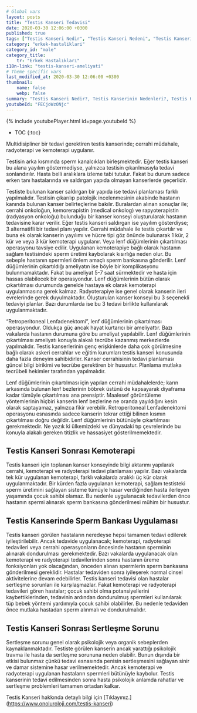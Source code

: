 ```yaml
---
# Global vars
layout: posts
title: "Testis Kanseri Tedavisi"
date: 2020-03-30 12:06:00 +0300
published: true
tags: ["Testis Kanseri Nedir", "Testis Kanseri Nedeni", "Testis Kanseri Belirti", "Testis Kanseri Tipleri", "Testis Kanseri Teşhis", "Testis Kanseri Evre", "Testis Kanseri Tedavi", "Testis Kanseri Kemoterapi", "Testis Kanseri Sperm Bankası", "Testis Kanseri Sonrası Sertleşme Sorunu" , "Testis kanseri" , "Testis kanseri ameliyatı"]
category: "erkek-hastaliklari"
category_id: "male"
category_title:
    tr: "Erkek Hastalıkları"
i18n-link: "testis-kanseri-ameliyati"
# Theme specific vars
last_modified_at: 2020-03-30 12:06:00 +0300
thumbnail:
    name: false
    webp: false
summary: "Testis Kanseri Nedir?, Testis Kanserinin Nedenleri?, Testis Kanseri Belirtileri, Testis Kanseri Tipleri, Testis Kanseri Teşhisi, Testis Kanseri Evreleri, Testis Kanseri Tedavisi, Testis Kanseri Sonrası Kemoterapi, Testis Kanserinde Sperm Bankası Uygulaması, Testis Kanseri Sonrası Sertleşme Sorunu"
youtubeId: "FECjoWzONjc"
---
```

{% include youtubePlayer.html id=page.youtubeId %}

* TOC
{:toc}

Multidisipliner bir tedavi gerektiren testis kanserinde; cerrahi müdahale, radyoterapi ve kemoterapi uygulanır.

Testisin arka kısmında sperm kanalcıkları birleşmektedir. Eğer testis kanseri bu alana yayılım göstermediyse, yalnızca testisin çıkarılmasıyla tedavi sonlandırılır. Hasta belli aralıklara izleme tabi tutulur. Fakat bu durum sadece erken tanı hastalarında ve saldırgan yapıda olmayan kanserlerde geçerlidir.

Testiste bulunan kanser saldırgan bir yapıda ise tedavi planlaması farklı yapılmalıdır. Testisin çıkarılıp patolojik incelenmesinin akabinde hastanın kanında bulunan kanser belirteçlerine bakılır. Buralardan alınan sonuçlar ile; cerrahi onkoloğun, kemorerapistin (medical onkolog) ve rapyoterapistin (radyasyon onkoloğu) bulunduğu bir kanser konseyi oluşturularak hastanın tedavisine karar verilir. Eğer testis kanseri saldırgan ise yayılım gösterdiyse; 3 alternatifli bir tedavi planı yapılır. Cerrahi müdahale ile testis çıkartılır ve buna ek olarak kanserin yayılımı ve hücre tipi göz önünde bulunarak 1 kür, 2 kür ve veya 3 kür kemoterapi uygulanır. Veya lenf düğümlerinin çıkartılması operasyonu tavsiye edilir. Uygulanan kemoterapiye bağlı olarak hastanın sağlam testisindeki sperm üretimi kaybolarak kısırlığa neden olur. Bu sebeple hastanın spermleri önlem amaçlı sperm bankasına gönderilir. Lenf düğümlerinin çıkartıldığı ameliyatın ise böyle bir komplikasyonu bulunmamaktadır. Fakat bu ameliyat 5-7 saat sürmektedir ve hasta için hassas olabilecek bir operasyondur. Lenf düğümlerinin bütün olarak çıkartılması durumunda genelde hastaya ek olarak kemoterapi uygulanmasına gerek kalmaz. Radyoterapiye ise genel olarak kanserin ileri evrelerinde gerek duyulmaktadır. Oluşturulan kanser konseyi bu 3 seçenekli tedaviyi planlar. Bazı durumlarda ise bu 3 tedavi birlikte kullanılarak uygulanmaktadır.

“Retroperitoneal Lenfadenektomi”, lenf düğümlerinin çıkartılması operasyondur. Oldukça güç ancak hayat kurtarıcı bir ameliyattır. Bazı vakalarda hastanın durumuna göre bu ameliyat yapılabilir. Lenf düğümlerinin çıkartılması ameliyatı konuyla alakalı tecrübe kazanmış merkezlerde yapılmalıdır. Testis kanserlerinin genç erişkinlerde daha çok görülmesine bağlı olarak askeri cerrahlar ve eğitim kurumları testis kanseri konusunda daha fazla deneyim sahibidirler. Kanser cerrahisinin tedavi planlaması güncel bilgi birikimi ve tecrübe gerektiren bir husustur. Planlama mutlaka tecrübeli hekimler tarafından yapılmalıdır.

Lenf düğümlerinin çıkartılması için yapılan cerrahi müdahalelerde; karın arkasında bulunan lenf bezlerinin böbrek üstünü de kapsayarak diyaframa kadar tümüyle çıkartılması ana prensiptir. Maalesef görüntüleme yöntemlerinin hiçbiri kanserin lenf bezlerine ne oranda yayıldığını kesin olarak saptayamaz, yalnızca fikir verebilir. Retroperitoneal Lenfadenektomi operasyonu esnasında sadece kanserin tekrar ettiği bilinen kısmın çıkartılması doğru değildir. Lenf düğümlerinin bütünüyle çıkartılması gerekmektedir. Ne yazık ki ülkemizdeki ve dünyadaki tıp çevrelerinde bu konuyla alakalı gereken titizlik ve hassasiyet gösterilmemektedir.

## Testis Kanseri Sonrası Kemoterapi

Testis kanseri için toplanan kanser konseyinde bilgi aktarımı yapılarak cerrahi, kemoterapi ve radyoterapi tedavi planlaması yapılır. Bazı vakalarda tek kür uygulanan kemoterapi, farklı vakalarda aralıklı üç kür olarak uygulanmaktadır. Bir kürden fazla uygulanan kemoterapi, sağlam testisteki sperm üretimini sağlayan sisteme tümüyle hasar verdiğinden hasta ilerleyen yaşamında çocuk sahibi olamaz. Bu nedenle uygulanacak tedavilerden önce hastanın spermi alınarak sperm bankasına gönderilmesi mühim bir husustur.

## Testis Kanserinde Sperm Bankası Uygulaması

Testis kanseri görülen hastaların neredeyse hepsi tamamen tedavi edilerek iyileştirilebilir. Ancak tedavide uygulanacak; kemoterapi, radyoterapi tedavileri veya cerrahi operasyonların öncesinde hastanın sperminin alınarak dondurulması gerekmektedir. Bazı vakalarda uygulanacak olan kemoterapi ve radyoterapi tedavilerinden sonra hastanın üreme fonksiyonları yok olacağından, önceden alınan spermlerin sperm bankasına gönderilmesi gereklidir. Hastalar tedaviden sonra iyileşerek normal cinsel aktivitelerine devam edebilirler. Testis kanseri tedavisi olan hastalar sertleşme sorunları ile karşılaşmazlar. Fakat kemoterapi ve radyoterapi tedavileri gören hastalar; çocuk sahibi olma potansiyellerini kaybettiklerinden, tedavinin ardından dondurulmuş spermleri kullanılarak tüp bebek yöntemi yardımıyla çocuk sahibi olabilirler. Bu nedenle tedaviden önce mutlaka hastadan sperm alınmalı ve dondurulmalıdır.

## Testis Kanseri Sonrası Sertleşme Sorunu

Sertleşme sorunu genel olarak psikolojik veya organik sebeplerden kaynaklanmaktadır. Testiste görülen kanserin ancak yarattığı psikolojik travma ile hasta da sertleşme sorununa neden olabilir. Bunun dışında bir etkisi bulunmaz çünkü tedavi esnasında penisin sertleşmesini sağlayan sinir ve damar sistemine hasar verilmemektedir. Ancak kemoterapi ve radyoterapi uygulanan hastaların spermleri bütünüyle kaybolur. Testis kanserinin tedavi edilmesinden sonra hasta psikolojik anlamda rahatlar ve sertleşme problemleri tamamen ortadan kalkar.



Testis Kanseri hakkında detaylı bilgi için [Tıklayınız.] (https://www.onoluroloji.com/testis-kanseri)
